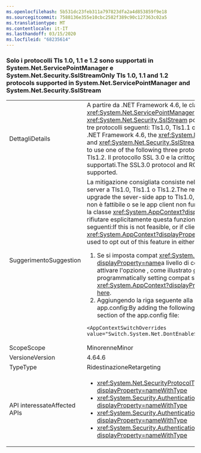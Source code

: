```yaml
---
ms.openlocfilehash: 5b531dc23feb311a797823dfa2a4d853859f9e18
ms.sourcegitcommit: 7588136e355e10cbc2582f389c90c127363c02a5
ms.translationtype: MT
ms.contentlocale: it-IT
ms.lasthandoff: 03/15/2020
ms.locfileid: "68235614"
---
```

### <a name="only-tls-10-11-and-12-protocols-supported-in-systemnetservicepointmanager-and-systemnetsecuritysslstream"></a><span data-ttu-id="7d75c-101">Solo i protocolli Tls 1.0, 1.1 e 1.2 sono supportati in System.Net.ServicePointManager e System.Net.Security.SslStream</span><span class="sxs-lookup"><span data-stu-id="7d75c-101">Only Tls 1.0, 1.1 and 1.2 protocols supported in System.Net.ServicePointManager and System.Net.Security.SslStream</span></span>

|   |   |
|---|---|
|<span data-ttu-id="7d75c-102">Dettagli</span><span class="sxs-lookup"><span data-stu-id="7d75c-102">Details</span></span>|<span data-ttu-id="7d75c-103">A partire da .NET Framework 4.6, le classi <xref:System.Net.ServicePointManager> e <xref:System.Net.Security.SslStream> possono usare solo uno dei tre protocolli seguenti: Tls1.0, Tls1.1 o Tls1.2.</span><span class="sxs-lookup"><span data-stu-id="7d75c-103">Starting with the .NET Framework 4.6, the <xref:System.Net.ServicePointManager> and <xref:System.Net.Security.SslStream> classes are only allowed to use one of the following three protocols: Tls1.0, Tls1.1, or Tls1.2.</span></span> <span data-ttu-id="7d75c-104">Il protocollo SSL 3.0 e la crittografia RC4 non sono supportati.</span><span class="sxs-lookup"><span data-stu-id="7d75c-104">The SSL3.0 protocol and RC4 cipher are not supported.</span></span>|
|<span data-ttu-id="7d75c-105">Suggerimento</span><span class="sxs-lookup"><span data-stu-id="7d75c-105">Suggestion</span></span>|<span data-ttu-id="7d75c-106">La mitigazione consigliata consiste nell'aggiornare l'app sul lato server a Tls1.0, Tls1.1 o Tls1.2.</span><span class="sxs-lookup"><span data-stu-id="7d75c-106">The recommended mitigation is to upgrade the sever-side app to Tls1.0, Tls1.1, or Tls1.2.</span></span> <span data-ttu-id="7d75c-107">Se ciò non è fattibile o se le app client non funzionano, è possibile usare la classe <xref:System.AppContext?displayProperty=name> per rifiutare esplicitamente questa funzionalità in uno dei due modi seguenti:</span><span class="sxs-lookup"><span data-stu-id="7d75c-107">If this is not feasible, or if client apps are broken, the <xref:System.AppContext?displayProperty=name> class can be used to opt out of this feature in either of two ways:</span></span><ol><li><span data-ttu-id="7d75c-108">Se si imposta compat <xref:System.AppContext?displayProperty=name>a livello di codice, l'opzione consente di attivare l'opzione , come illustrato [di seguito.](https://devblogs.microsoft.com/dotnet/net-announcements-at-build-2015/#dotnet46)</span><span class="sxs-lookup"><span data-stu-id="7d75c-108">By programmatically setting compat switches on the <xref:System.AppContext?displayProperty=name>, as explained [here](https://devblogs.microsoft.com/dotnet/net-announcements-at-build-2015/#dotnet46).</span></span></li><li><span data-ttu-id="7d75c-109">Aggiungendo la riga seguente alla sezione <code>&lt;runtime&gt;</code> del file app.config:</span><span class="sxs-lookup"><span data-stu-id="7d75c-109">By adding the following line to the <code>&lt;runtime&gt;</code> section of the app.config file:</span></span></li></ol><pre><code class="lang-xml">&lt;AppContextSwitchOverrides value=&quot;Switch.System.Net.DontEnableSchUseStrongCrypto=true&quot;/&gt;&#13;&#10;</code></pre>|
|<span data-ttu-id="7d75c-110">Scope</span><span class="sxs-lookup"><span data-stu-id="7d75c-110">Scope</span></span>|<span data-ttu-id="7d75c-111">Minorenne</span><span class="sxs-lookup"><span data-stu-id="7d75c-111">Minor</span></span>|
|<span data-ttu-id="7d75c-112">Versione</span><span class="sxs-lookup"><span data-stu-id="7d75c-112">Version</span></span>|<span data-ttu-id="7d75c-113">4.6</span><span class="sxs-lookup"><span data-stu-id="7d75c-113">4.6</span></span>|
|<span data-ttu-id="7d75c-114">Type</span><span class="sxs-lookup"><span data-stu-id="7d75c-114">Type</span></span>|<span data-ttu-id="7d75c-115">Ridestinazione</span><span class="sxs-lookup"><span data-stu-id="7d75c-115">Retargeting</span></span>|
|<span data-ttu-id="7d75c-116">API interessate</span><span class="sxs-lookup"><span data-stu-id="7d75c-116">Affected APIs</span></span>|<ul><li><xref:System.Net.SecurityProtocolType.Ssl3?displayProperty=nameWithType></li><li><xref:System.Security.Authentication.SslProtocols.None?displayProperty=nameWithType></li><li><xref:System.Security.Authentication.SslProtocols.Ssl2?displayProperty=nameWithType></li><li><xref:System.Security.Authentication.SslProtocols.Ssl3?displayProperty=nameWithType></li></ul>|
